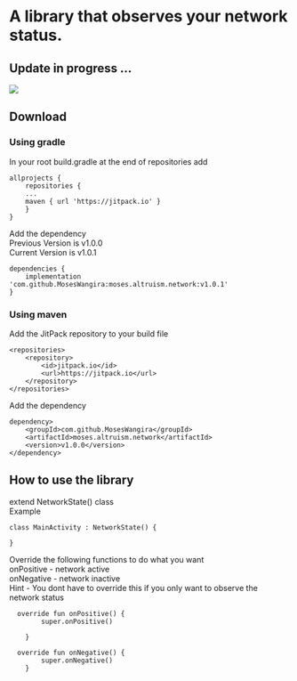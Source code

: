 # A library that observes your network status.
## Update in progress ...

[![](https://jitpack.io/v/MosesWangira/moses.altruism.network.svg)](https://jitpack.io/#MosesWangira/moses.altruism.network)

## Download 

### Using gradle
In your root build.gradle at the end of repositories add
```
allprojects {
 	repositories {
	...
	maven { url 'https://jitpack.io' }
	}
}
```

Add the dependency<br/>
Previous Version is v1.0.0 <br/>
Current Version is v1.0.1 

```
dependencies {
    implementation 'com.github.MosesWangira:moses.altruism.network:v1.0.1'
}
```

### Using maven
Add the JitPack repository to your build file

```
<repositories>
	<repository>
		<id>jitpack.io</id>
		<url>https://jitpack.io</url>
	</repository>
</repositories>
```

Add the dependency

```
dependency>
	<groupId>com.github.MosesWangira</groupId>
	<artifactId>moses.altruism.network</artifactId>
	<version>v1.0.0</version>
</dependency>
```

## How to use the library
extend NetworkState() class<br/>
Example

```
class MainActivity : NetworkState() {

}
```

Override the following functions to do what you want<br/>
onPositive - network active <br/>
onNegative - network inactive <br/>
Hint - You dont have to override this if you only want to observe the network status

```
  override fun onPositive() {
        super.onPositive()
       
    }
    
  override fun onNegative() {
        super.onNegative()
    }
```

